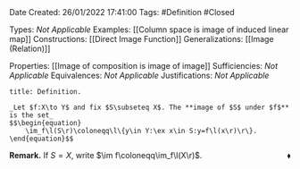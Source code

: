 <br />
<br />

Date Created: 26/01/2022 17:41:00
Tags: #Definition #Closed 

Types: _Not Applicable_
Examples: [[Column space is image of induced linear map]]
Constructions: [[Direct Image Function]]
Generalizations: [[Image (Relation)]]

Properties: [[Image of composition is image of image]]
Sufficiencies: _Not Applicable_
Equivalences: _Not Applicable_
Justifications: _Not Applicable_

``` ad-Definition
title: Definition.

_Let $f:X\to Y$ and fix $S\subseteq X$. The **image of $S$ under $f$** is the set_
$$\begin{equation}
    \im_f\l(S\r)\coloneqq\l\{y\in Y:\ex x\in S:y=f\l(x\r)\r\}.
\end{equation}$$

```

**Remark.** If $S=X$, write $\im f\coloneqq\im_f\l(X\r)$.<span style="float:right;">$\blacklozenge$</span>
